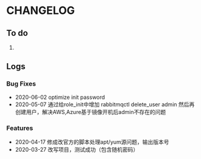# CHANGELOG

## To do

1. 

## Logs

### Bug Fixes

* 2020-06-02  optimize init password 
* 2020-05-07  通过给role_init中增加 rabbitmqctl delete_user admin 然后再创建用户，解决AWS,Azure基于镜像开机后admin不存在的问题

### Features

* 2020-04-17  修成改官方的脚本处理apt/yum源问题，输出版本号
* 2020-03-27  改写项目，测试成功（包含随机密码）
